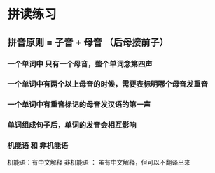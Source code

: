 # 拼读练习
## 拼音原则 = 子音 + 母音 （后母接前子）
### 一个单词中 只有一个母音，整个单词念第四声
### 一个单词中有两个以上母音的时候，需要表标明哪个母音发重音
### 一个单词中有重音标记的母音发汉语的第一声
### 单词组成句子后，单词的发音会相互影响
### 机能语 和 非机能语
机能语：有中文解释
非机能语 ： 虽有中文解释，但可以不翻译出来
